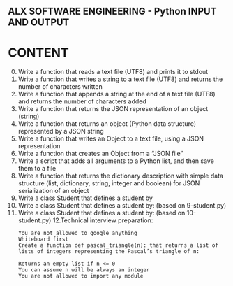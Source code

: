 ## ALX SOFTWARE ENGINEERING - Python INPUT AND OUTPUT
# CONTENT
0. Write a function that reads a text file (UTF8) and prints it to stdout
1. Write a function that writes a string to a text file (UTF8) and returns the number of characters written
2. Write a function that appends a string at the end of a text file (UTF8) and returns the number of characters added
3. Write a function that returns the JSON representation of an object (string)
4. Write a function that returns an object (Python data structure) represented by a JSON string
5. Write a function that writes an Object to a text file, using a JSON representation
6. Write a function that creates an Object from a “JSON file”
7. Write a script that adds all arguments to a Python list, and then save them to a file
8. Write a function that returns the dictionary description with simple data structure (list, dictionary, string, integer and boolean) for JSON serialization of an object
9. Write a class Student that defines a student by
10. Write a class Student that defines a student by: (based on 9-student.py)
11. Write a class Student that defines a student by: (based on 10-student.py)
12.Technical interview preparation: 
    ```
    You are not allowed to google anything
    Whiteboard first
    Create a function def pascal_triangle(n): that returns a list of lists of integers representing the Pascal’s triangle of n:

    Returns an empty list if n <= 0
    You can assume n will be always an integer
    You are not allowed to import any module
```